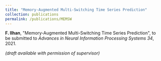 ```yaml
---
title: "Memory-Augmented Multi-Switching Time Series Prediction"
collection: publications
permalink: /publications/MEMSW
---
```

<b>F. Ilhan</b>, "Memory-Augmented Multi-Switching Time Series Prediction", to be submitted to <i>Advances in Neural Information Processing Systems 34</i>, 2021.

<i>(draft available with permission of supervisor)</i>